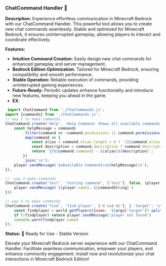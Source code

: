 ### ChatCommand Handler 📜

**Description:**
Experience effortless communication in Minecraft Bedrock with our ChatCommand Handler. This powerful tool allows you to create new chat commands seamlessly. Stable and optimized for Minecraft Bedrock, it ensures uninterrupted gameplay, allowing players to interact and coordinate effectively.

**Features:**
- **Intuitive Command Creation:** Easily design new chat commands for enhanced gameplay and server management.
- **Bedrock Edition Optimization:** Tailored for Minecraft Bedrock, ensuring compatibility and smooth performance.
- **Stable Operation:** Reliable execution of commands, providing uninterrupted gaming experiences.
- **Future-Ready:** Periodic updates enhance functionality and introduce new features, keeping you ahead in the game.
- **EX**:
```js
 import ChatCommand from './ChatCommands.js';
import {commands} from './ChatCommands.js';
// way 1 to make commands
ChatCommand.create('Help', 'Help Command: Shows all available commands', ['h', 'help'], false, false, (player) => {
    const helpMessage = commands
        .filter(command => !command.permissions || command.permissions(player))
        .map(command => {
            const alias = command.alias.length > 0 ? `[${command.alias.join(', ')}] ` : '';
            const description = command.description ? command.description : '';
            return `§7${command.command} - ${alias}${description}`;
        })
        .join('\n');
    player.sendMessage(`§aAvailable Commands\n${helpMessage}\n`);
});

//  way 2 make commands
ChatCommand.create('test', 'testing command', ['test'], false, (player => player.hasTag('test')), ((player, _, commandString) => {
    player.sendMessage(`${player.name}, ${commandString}`) 
}))

// way 3 to make commands
ChatCommand.create('find', 'find player', ['d ssd ds'], { 'target': 'string' }, false, (player, args) => {
    const findplayer = world.getPlayers({name: `${args['target']?.split('"')[1]}`})[0]
    if (!findplayer) return player.sendMessage('player not found')
    console.warn(findplayer.name)
});
  ```

**Status:**
🚀 Ready for Use - Stable Version

Elevate your Minecraft Bedrock server experience with our ChatCommand Handler. Facilitate seamless communication, empower your players, and enhance community engagement. Install now and revolutionize your chat interactions in Minecraft Bedrock Edition!

